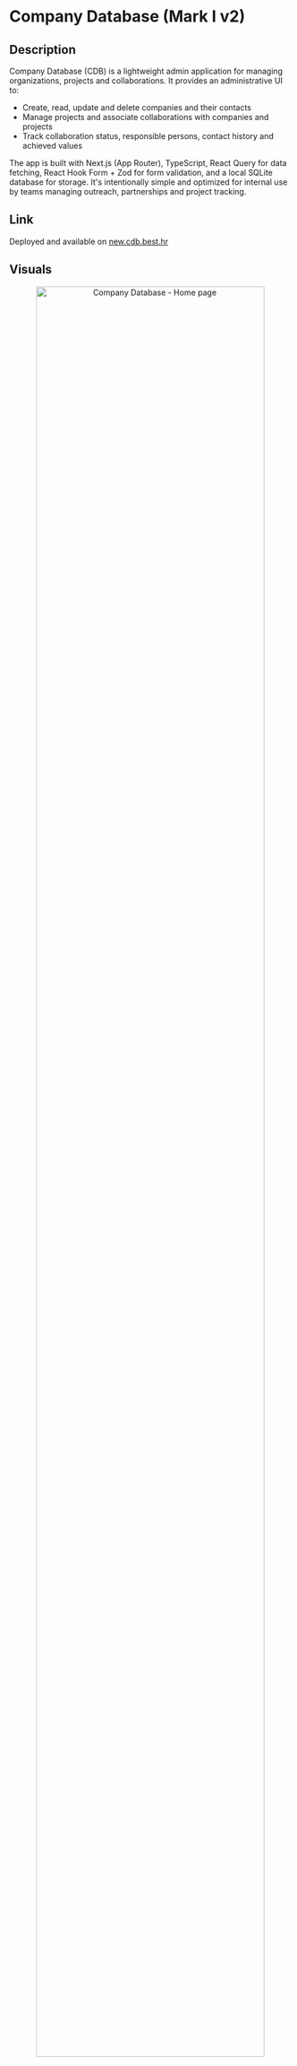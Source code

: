 # Company Database (Mark I v2)

## Description

Company Database (CDB) is a lightweight admin application for managing organizations, projects and collaborations. It provides an administrative UI to:

- Create, read, update and delete companies and their contacts
- Manage projects and associate collaborations with companies and projects
- Track collaboration status, responsible persons, contact history and achieved values

The app is built with Next.js (App Router), TypeScript, React Query for data fetching, React Hook Form + Zod for form validation, and a local SQLite database for storage. It's intentionally simple and optimized for internal use by teams managing outreach, partnerships and project tracking.

## Link

Deployed and available on [new.cdb.best.hr](https://new.cdb.best.hr)

## Visuals

<p align="center">
  <img width="90%" src="https://github.com/user-attachments/assets/56afa2df-c77f-454a-93c7-34331ebc2a7d" alt="Company Database - Home page"/>
  
  <img width="45%" src="https://github.com/user-attachments/assets/3ee9717a-4140-4c49-8fd4-765ba9dd7491" alt="Company Database - Projects"/>

  <img width="45%" src="https://github.com/user-attachments/assets/6ca24d56-63de-4167-bf97-24ebbbe8e0c9" alt="Company Database - Projects details"/>

  <img width="45%" src="https://github.com/user-attachments/assets/5d6ee205-2a60-4660-8530-36602c22dcf6" alt="Company Database - Companies"/>
  
  <img width="45%" src="https://github.com/user-attachments/assets/f670ec65-b195-42d4-9315-aa0417e46db8" alt="Company Database - Company details"/>

  <img width="45%" src="https://github.com/user-attachments/assets/5f767958-e859-45ed-a1af-65856fd3d21c" alt="Company Database - User details"/>
</p>

## Attribution

**Created by: Jakov Jakovac**

## License [![CC BY-NC-SA 4.0][cc-by-nc-sa-shield]][cc-by-nc-sa]

[cc-by-nc-sa]: http://creativecommons.org/licenses/by-nc-sa/4.0/
[cc-by-nc-sa-image]: https://licensebuttons.net/l/by-nc-sa/4.0/88x31.png
[cc-by-nc-sa-shield]: https://img.shields.io/badge/License-CC%20BY--NC--SA%204.0-cyan.svg

This work is licensed under a
[Creative Commons Attribution-NonCommercial-ShareAlike 4.0 International License][cc-by-nc-sa].

### Install Dependencies

```bash
# Install main dependencies
pnpm install

# Install better-sqlite3 for database scripts (requires native compilation)
npm install better-sqlite3 --build-from-source
```

**Note:** The second command installs `better-sqlite3` with native bindings required for the database utility scripts. This package needs to be compiled for your specific platform and Node.js version.

## How to run

### Prerequisites

- **Node.js 22.19.0+** (or latest LTS)
- **pnpm** (recommended) or npm/yarn
  ```bash
  npm install -g pnpm
  ```

### Environment Setup

1. Create a `.env.local` file in the project root:
   ```bash
   cp .env.local.example .env.local
   ```
2. Configure the following services and environment variables:

   - **Optional: restrict login domains.** Set `ALLOWED_EMAIL_DOMAINS` in `.env.local` to a comma-separated list of domains (for example `best.hr,example.com`). Only users whose email ends with one of the listed domains will be able to sign in without needing to make an account prior. Leave the value empty to disable auto-create user.

#### 1. Turso Database

##### Create a Turso Account

1. Go to [Turso](https://turso.tech/) and sign up for an account
2. Verify your email address

##### Create a Database via Web Interface

1. **Log in** to your Turso account at [https://app.turso.tech](https://app.turso.tech)
2. **Click "Create database"** in the dashboard
3. **Enter a database name** (e.g., `company-database`) and select your preferred location
4. **Click "Create"** to create the database
5. **Copy-paste the Database URL to your `.env.local` file** from the database details page (it should look like `libsql://your-database-name.turso.io`)

##### Create an Authentication Token

1. In your database overview page **Click "Generate token"**
2. **Copy-paste the generated token to your `.env.local` file**

#### 2. Better Auth Configuration

1. Set `BETTER_AUTH_URL` in your `.env.local` file to your application URL:

   - Use `http://localhost:3000` for local development
   - Use your production URL for deployment (e.g., `https://cdb.best.hr`)

2. Generate and copy-paste the `BETTER_AUTH_SECRET` from the [Better-Auth documentation](https://www.better-auth.com/docs/installation) to your `.env.local` file

#### 3. Google OAuth Setup

1. Open [Google Cloud Console](https://console.cloud.google.com/)

2. Create a new project (name for example `Company Database` and id for example `company-database`) and open it

3. Create a new OAuth client ID credential under `Open APIs & Services > Credentials`

- Configure consent screen (`Branding`)

  - Input app name (for example `Company Database`) and user support email (your account email)
  - Set Audience to External so users outside your organisation can login
  - Add contact email (your account email)

- Create OAuth client ID (`Clients`)

  - Set application type to Web application
  - Change name or leave as is
  - Add Authorized JavaScript origins (your app domain): `http://localhost:3000`, `https://cdb.best.hr`, `https://cdb.netlify.app`
  - Add Authorized redirect URIs (your app domain): `http://localhost:3000/api/auth/callback/google`, `https://cdb.best.hr/api/auth/callback/google`, `https://cdb.netlify.app/api/auth/callback/google`

4. Copy-paste Client ID and Client Secret to your `.env.local` file

5. Publish your app to Production under `Audience > Publishing status > Publish app`

### Database Setup

The application uses **Drizzle ORM** with a **Turso** (LibSQL) database. The schema includes:

| Table                                        | Description                                                    |
| -------------------------------------------- | -------------------------------------------------------------- |
| `companies`                                  | Organization information                                       |
| `projects`                                   | Project tracking                                               |
| `people`                                     | Contact persons (linked to companies)                          |
| `collaborations`                             | Partnership tracking between companies (contacts) and projects |
| `app_users`                                  | Application user profiles with roles                           |
| `user`, `session`, `account`, `verification` | Better Auth authentication tables                              |

#### Database Utility Scripts

Location: `db/scripts/`

##### DB Preparation Scripts

- **`normalize_db.js`** - Database normalization utilities
- **`enable_cascading_deletes.js`** - Enable cascading deletes
- **`analyze_db_cardinality.js`** - Analyze database relationships

#### DB Migration Scripts

- **`migrate_to_turso.js`** - Migrate business data from local SQLite to Turso
- **`add-auth-tables.js`** - Create Better Auth tables in Turso
- **`verify-tables.js`** - Verify all tables exist in Turso

#### Option 1: Migrate Existing Database

To migrate data from an existing CDB instance, follow these steps:

First, if your database is on a remote server, copy it to your local machine:

```bash
# Copy database from server to local Desktop
scp user@vps_ip:/var/www/html/companydb/db/development.sqlite3 ~/Desktop/db.sqlite3

# Copy to project db folder
cp ~/Desktop/db.sqlite3 ./db/db.sqlite3
```

Run preparation and normalization scripts on your local SQLite database:

```bash
# 1. Normalize the database (clean up data)
node db/scripts/normalize_db.js all

# 2. Enable cascading deletes
node db/scripts/enable_cascading_deletes.js

# 3. Optional: Analyze database structure
node db/scripts/analyze_db_cardinality.js
```

Migrate Data to Turso to copy your companies, projects, contacts, and collaborations:

```bash
# Set environment variables and run migration
TURSO_DB_URL=$(grep TURSO_DB_URL .env.local | cut -d'=' -f2) \
TURSO_DB_TOKEN=$(grep TURSO_DB_TOKEN .env.local | cut -d'=' -f2) \
node db/scripts/migrate_to_turso.js
```

Create Users and Authentication Tables:

```bash
# Create auth tables (user, session, account, verification, app_users)
TURSO_DB_URL=$(grep TURSO_DB_URL .env.local | cut -d'=' -f2) \
TURSO_DB_TOKEN=$(grep TURSO_DB_TOKEN .env.local | cut -d'=' -f2) \
node db/scripts/add-auth-tables.js
```

- **`add-auth-tables.js`** - Create Better Auth tables in Turso

#### Option 2: Fresh Database Setup

For a new installation without existing data:

```bash
# Push the Drizzle schema to Turso (creates all tables)
drizzle-kit push:sqlite
```

### Running the Application

1. Start the development server:

   ```bash
   pnpm run dev
   ```

2. Access the application at: **[http://localhost:3000](http://localhost:3000)**

## Deployment Guide (Netlify)

### 1. Local Build Verification (Optional)

```bash
# Build the application locally to verify everything works
pnpm run build
```

### 2. Netlify Configuration

1. **Initial Setup**

   - Create a Netlify account
   - Connect your GitHub account
   - Import your repository for continuous deployment

2. **Environment Variables**

   Copy these values as secrets from your `.env.local`:

   - `TURSO_DB_URL`
   - `TURSO_DB_TOKEN`
   - `BETTER_AUTH_SECRET`
   - `GOOGLE_CLIENT_ID`
   - `GOOGLE_CLIENT_SECRET`

   Add a new variable:

   - `BETTER_AUTH_URL` - Your app's URL (e.g., `https://cdb.best.hr` or `https://cdb.netlify.app`)

### 3. Custom Domain Setup (Optional)

#### A. Cloudflare DNS Configuration

1. In your Cloudflare DNS dashboard, add **4 NS records** that point from your domain (e.g., `cdb.best.hr`) to Netlify's nameservers (format: `dnsX.p07.nsone.net`)

#### B. Netlify Domain Configuration

1. In the **Netlify project dashboard** → **Domain Management**:
   - Add your custom domain (e.g., `cdb.best.hr`)
   - Enable SSL/TLS certificate

#### C. Update Application Settings

After domain changes, update:

- Environment variable: `BETTER_AUTH_URL`
- Google OAuth settings:
  - Authorized domains
  - Redirect URIs

## How to contribute

Contributions are welcome — whether it's a bug report, feature idea, documentation improvement or code change. Below are guidelines to make the process smooth for everyone.

### Reporting bugs & suggesting ideas

- Search existing issues before opening a new one to avoid duplicates.
- Create a new issue and include:
  - A clear title and description of the problem or idea.
  - Steps to reproduce (for bugs) and expected vs actual behavior.
  - Environment details (OS, Java/Maven/Node versions, Postgres version, browser) if relevant.
  - Attach screenshots, logs or example requests/responses when helpful.
- Use labels if available (bug, enhancement, question, docs).

### Contributing code (pull requests)

1. Fork the repository and create a feature branch from `master`:
   - Branch name example: `feat/add-search-by-country` or `fix/company-null-pointer`.
2. Follow project coding style:
   - follow existing TypeScript/React patterns, use Prettier extension and linting rules.
3. Run tests and build locally before creating a PR:
   - `pnpm install && pnpm dev` (and run any available tests/lint scripts).
4. Commit messages should be concise and descriptive. Reference related issue numbers in the PR or commit message.
5. Open a pull request against the `master` branch and include:
   - A summary of changes, why they were made, and any migration steps.
   - Screenshots or short recordings for UI changes.
   - Links to related issues.
